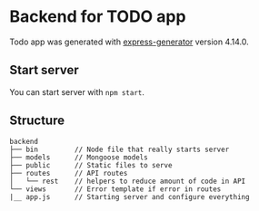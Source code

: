 # Backend for TODO app

Todo app was generated with [express-generator](https://expressjs.com/en/starter/generator.html) version 4.14.0.

## Start server

You can start server with `npm start`.

## Structure

    backend
    ├── bin         // Node file that really starts server
    ├── models      // Mongoose models
    ├── public      // Static files to serve
    ├── routes      // API routes
    │   └── rest    // helpers to reduce amount of code in API
    └── views       // Error template if error in routes
    |__ app.js      // Starting server and configure everything
    
